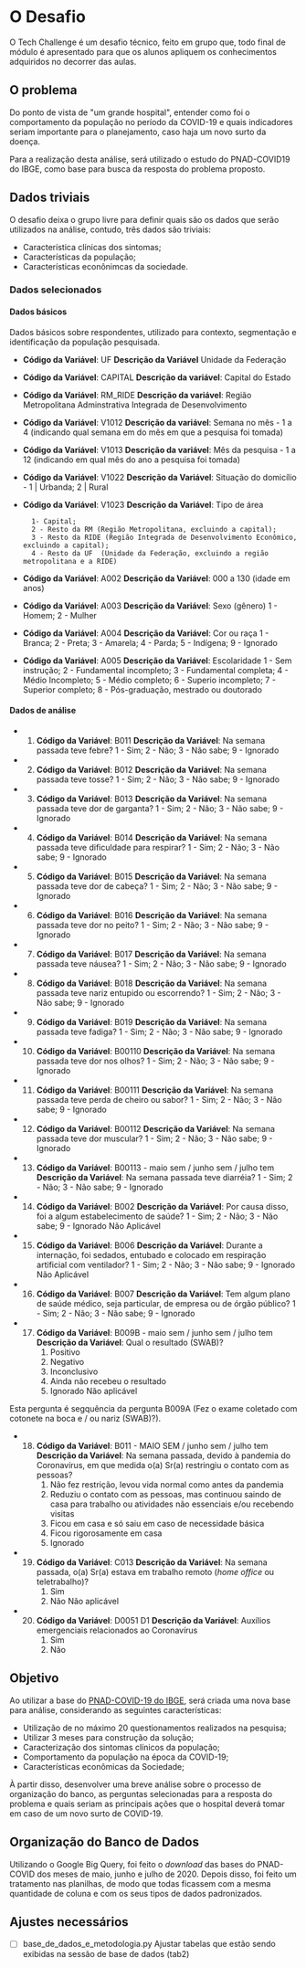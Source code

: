 # O Desafio

O Tech Challenge é um desafio técnico, feito em grupo que, todo final de módulo é apresentado para que os alunos apliquem os conhecimentos adquiridos no decorrer das aulas.

## O problema

Do ponto de vista de "um grande hospital", entender como foi o comportamento da população no período da COVID-19 e quais indicadores seriam importante para o planejamento, caso haja um novo surto da doença.

Para a realização desta análise, será utilizado o estudo do PNAD-COVID19 do IBGE, como base para busca da resposta do problema proposto.

## Dados triviais

O desafio deixa o grupo livre para definir quais são os dados que serão utilizados na análise, contudo, três dados são triviais:

- Característica clínicas dos sintomas;
- Características da população;
- Características econônimcas da sociedade.

### Dados selecionados

#### Dados básicos
Dados básicos sobre respondentes, utilizado para contexto, segmentação e identificação da população pesquisada.

- **Código da Variável**: UF
    **Descrição da Variável** Unidade da Federação

- **Código da Variável**: CAPITAL
    **Descrição da variável**: Capital do Estado

- **Código da Variável**: RM_RIDE
    **Descrição da variável**: Região Metropolitana Adminstrativa Integrada de Desenvolvimento

- **Código da Variável**: V1012
    **Descrição da variável**: Semana no mês - 1 a 4 (indicando qual semana em do mês em que a pesquisa foi tomada)

- **Código da Variável**: V1013
    **Descrição da variável**: Mês da pesquisa - 1 a 12 (indicando em qual mês do ano a pesquisa foi tomada)

- **Código da Variável**: V1022
    **Descrição da Variável**: Situação do domicílio - 1 | Urbanda; 2 | Rural

- **Código da Variável**: V1023
    **Descrição da Variável**: Tipo de área  
        
        1- Capital; 
        2 - Resto da RM (Região Metropolitana, excluindo a capital);
        3 - Resto da RIDE (Região Integrada de Desenvolvimento Econômico, excluindo a capital); 
        4 - Resto da UF  (Unidade da Federação, excluindo a região metropolitana e a RIDE)

- **Código da Variável**: A002
    **Descrição da Variável**: 000 a 130 (idade em anos)

- **Código da Variável**: A003
    **Descrição da Variável**: Sexo (gênero)
        1 - Homem; 
        2 - Mulher

- **Código da Variável**: A004
    **Descrição da Variável**: Cor ou raça
        1 -  Branca; 
        2 -  Preta; 
        3 -  Amarela; 
        4 -  Parda; 
        5 -  Indígena; 
        9 -  Ignorado

- **Código da Variável**: A005
    **Descrição da Variável**: Escolaridade 1 - Sem instrução; 
        2 - Fundamental incompleto; 
        3 - Fundamental completa; 
        4 - Médio Incompleto; 
        5 - Médio completo; 
        6 - Superio incompleto; 
        7 - Superior completo; 
        8 - Pós-graduação, mestrado ou doutorado

#### Dados de análise

- 1. **Código da Variável**: B011
    **Descrição da Variável**: Na semana passada teve febre?
        1 - Sim;
        2 - Não;
        3 - Não sabe;
        9 - Ignorado

- 2. **Código da Variável**: B012
    **Descrição da Variável**: Na semana passada teve tosse?
        1 - Sim;
        2 - Não;
        3 - Não sabe;
        9 - Ignorado

- 3. **Código da Variável**: B013
    **Descrição da Variável**: Na semana passada teve dor de garganta?
        1 - Sim;
        2 - Não;
        3 - Não sabe;
        9 - Ignorado 

- 4. **Código da Variável**: B014
    **Descrição da Variável**: Na semana passada teve dificuldade para respirar?
        1 - Sim;
        2 - Não;
        3 - Não sabe;
        9 - Ignorado

- 5. **Código da Variável**: B015
    **Descrição da Variável**: Na semana passada teve dor de cabeça?
        1 - Sim;
        2 - Não;
        3 - Não sabe;
        9 - Ignorado

- 6. **Código da Variável**: B016
    **Descrição da Variável**: Na semana passada teve dor no peito?
        1 - Sim;
        2 - Não;
        3 - Não sabe;
        9 - Ignorado

- 7. **Código da Variável**: B017
    **Descrição da Variável**: Na semana passada teve náusea?
        1 - Sim;
        2 - Não;
        3 - Não sabe;
        9 - Ignorado

- 8. **Código da Variável**: B018
    **Descrição da Variável**: Na semana passada teve nariz entupido ou escorrendo?
        1 - Sim;
        2 - Não;
        3 - Não sabe;
        9 - Ignorado

- 9. **Código da Variável**: B019
    **Descrição da Variável**: Na semana passada teve fadiga?
        1 - Sim;
        2 - Não;
        3 - Não sabe;
        9 - Ignorado

- 10. **Código da Variável**: B00110
    **Descrição da Variável**: Na semana passada teve dor nos olhos?
        1 - Sim;
        2 - Não;
        3 - Não sabe;
        9 - Ignorado

- 11. **Código da Variável**: B00111
    **Descrição da Variável**: Na semana passada teve perda de cheiro ou sabor?
        1 - Sim;
        2 - Não;
        3 - Não sabe;
        9 - Ignorado

- 12. **Código da Variável**: B00112
    **Descrição da Variável**: Na semana passada teve dor muscular?
        1 - Sim;
        2 - Não;
        3 - Não sabe;
        9 - Ignorado

- 13. **Código da Variável**: B00113 - maio sem / junho sem / julho tem
    **Descrição da Variável**: Na semana passada teve diarréia?
        1 - Sim;
        2 - Não;
        3 - Não sabe;
        9 - Ignorado

- 14. **Código da Variável**: B002
    **Descrição da Variável**: Por causa disso, foi a algum estabelecimento de saúde?
        1 - Sim;
        2 - Não;
        3 - Não sabe;
        9 - Ignorado
            Não Aplicável

- 15. **Código da Variável**: B006
    **Descrição da Variável**: Durante a internação, foi sedados, entubado e colocado em respiração artificial com ventilador?
        1 - Sim;
        2 - Não;
        3 - Não sabe;
        9 - Ignorado
            Não Aplicável

- 16. **Código da Variável**: B007
    **Descrição da Variável**: Tem algum plano de saúde médico, seja particular, de empresa ou de órgão público?
        1 - Sim;
        2 - Não;
        3 - Não sabe;
        9 - Ignorado

- 17. **Código da Variável**: B009B - maio sem / junho sem / julho tem
    **Descrição da Variável**: Qual o resultado (SWAB)?
        1. Positivo
        2. Negativo
        3. Inconclusivo
        4. Ainda não recebeu o resultado
        9. Ignorado
           Não aplicável

Esta pergunta é segquência da pergunta B009A (Fez o exame coletado com cotonete na boca e / ou nariz (SWAB)?).

- 18. **Código da Variável**: B011 - MAIO SEM / junho sem / julho tem
    **Descrição da Variável**: Na semana passada, devido à pandemia do Coronavírus, em que medida o(a) Sr(a) restringiu o contato com as pessoas?
        1. Não fez restrição, levou vida normal como antes da pandemia
        2. Reduziu o contato com as pessoas, mas continuou saindo de casa para trabalho ou atividades não essenciais e/ou recebendo visitas
        3. Ficou em casa e só saiu em caso de necessidade básica
        4. Ficou rigorosamente em casa
        9. Ignorado

- 19. **Código da Variável**: C013
    **Descrição da Variável**: Na semana passada, o(a) Sr(a) estava em trabalho remoto (_home office_ ou teletrabalho)?
        1. Sim
        2. Não
           Não aplicável

- 20. **Código da Variável**: D0051 D1
    **Descrição da Variável**: Auxílios emergenciais relacionados ao Coronavírus
        1. Sim
        2. Não

## Objetivo

Ao utilizar a base do [PNAD-COVID-19 do IBGE](https://covid19.ibge.gov.br/pnad-covid/), será criada uma nova base para análise, considerando as seguintes características:

- Utilização de no máximo 20 questionamentos realizados na pesquisa;
- Utilizar 3 meses para construção da solução;
- Caracterização dos sintomas clínicos da população;
- Comportamento da população na época da COVID-19;
- Características econômicas da Sociedade;

À partir disso, desenvolver uma breve análise sobre o processo de organização do banco, as perguntas selecionadas para a resposta do problema e quais seriam as principais ações que o hospital deverá tomar em caso de um novo surto de COVID-19.

## Organização do Banco de Dados

Utilizando o Google Big Query, foi feito o _download_ das bases do PNAD-COVID dos meses de maio, junho e julho de 2020. Depois disso, foi feito um tratamento nas planilhas, de modo que todas ficassem com a mesma quantidade de coluna e com os seus tipos de dados padronizados.

## Ajustes necessários

- [ ] base_de_dados_e_metodologia.py
    Ajustar tabelas que estão sendo exibidas na sessão de base de dados (tab2)